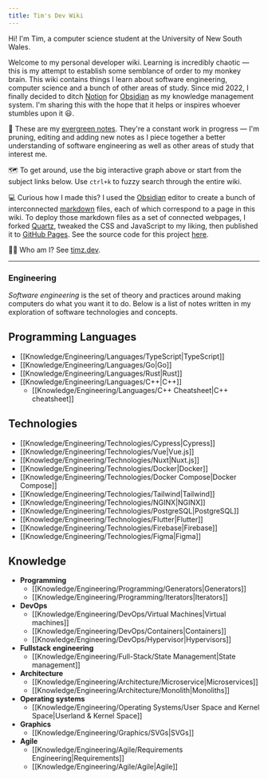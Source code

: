 ```yaml
---
title: Tim's Dev Wiki
---
```


Hi! I'm Tim, a computer science student at the University of New South Wales. 

Welcome to my personal developer wiki. Learning is incredibly chaotic — this is my attempt to establish some semblance of order to my monkey brain. This wiki contains things I learn about software engineering, computer science and a bunch of other areas of study. Since mid 2022, I finally decided to ditch [Notion](https://notion.so/) for [Obsidian](https://obsidian.md/) as my knowledge management system. I'm sharing this with the hope that it helps or inspires whoever stumbles upon it 😃.

🌲 These are my [evergreen notes](https://notes.andymatuschak.org/Evergreen_notes). They're a constant work in progress — I'm pruning, editing and adding new notes as I piece together a better understanding of software engineering as well as other areas of study that interest me.

🗺️ To get around, use the big interactive graph above or start from the subject links below. Use `ctrl+k` to fuzzy search through the entire wiki.

💻 Curious how I made this? I used the [Obsidian](https://obsidian.md/) editor to create a bunch of interconnected [markdown](https://www.markdownguide.org/) files, each of which correspond to a page in this wiki. To deploy those markdown files as a set of connected webpages, I forked <a href="https://github.com/jackyzha0/quartz">Quartz</a>, tweaked the CSS and JavaScript to my liking, then published it to [GitHub Pages](https://pages.github.com/). See the source code for this project <a href="https://github.com/Tymotex/wiki">here</a>.

👨‍💻 Who am I? See [timz.dev](https://timz.dev).

---

### Engineering
*Software engineering* is the set of theory and practices around making computers do what you want it to do. Below is a list of notes written in my exploration of software technologies and concepts.

## Programming Languages
- [[Knowledge/Engineering/Languages/TypeScript|TypeScript]]
- [[Knowledge/Engineering/Languages/Go|Go]]
- [[Knowledge/Engineering/Languages/Rust|Rust]] 
- [[Knowledge/Engineering/Languages/C++|C++]]
    - [[Knowledge/Engineering/Languages/C++ Cheatsheet|C++ cheatsheet]]

## Technologies
- [[Knowledge/Engineering/Technologies/Cypress|Cypress]]
- [[Knowledge/Engineering/Technologies/Vue|Vue.js]]
- [[Knowledge/Engineering/Technologies/Nuxt|Nuxt.js]]
- [[Knowledge/Engineering/Technologies/Docker|Docker]]
- [[Knowledge/Engineering/Technologies/Docker Compose|Docker Compose]]
- [[Knowledge/Engineering/Technologies/Tailwind|Tailwind]]
- [[Knowledge/Engineering/Technologies/NGINX|NGINX]]
- [[Knowledge/Engineering/Technologies/PostgreSQL|PostgreSQL]]
- [[Knowledge/Engineering/Technologies/Flutter|Flutter]]
- [[Knowledge/Engineering/Technologies/Firebase|Firebase]]
- [[Knowledge/Engineering/Technologies/Figma|Figma]]

## Knowledge
- **Programming**
	- [[Knowledge/Engineering/Programming/Generators|Generators]]
	- [[Knowledge/Engineering/Programming/Iterators|Iterators]]
- **DevOps**
	- [[Knowledge/Engineering/DevOps/Virtual Machines|Virtual machines]]
	- [[Knowledge/Engineering/DevOps/Containers|Containers]]
	- [[Knowledge/Engineering/DevOps/Hypervisor|Hypervisors]]
- **Fullstack engineering**
	- [[Knowledge/Engineering/Full-Stack/State Management|State management]]
- **Architecture**
	- [[Knowledge/Engineering/Architecture/Microservice|Microservices]]
	- [[Knowledge/Engineering/Architecture/Monolith|Monoliths]]
- **Operating systems**
	- [[Knowledge/Engineering/Operating Systems/User Space and Kernel Space|Userland & Kernel Space]]
- **Graphics**
    - [[Knowledge/Engineering/Graphics/SVGs|SVGs]]
- **Agile**
    - [[Knowledge/Engineering/Agile/Requirements Engineering|Requirements]]
    - [[Knowledge/Engineering/Agile/Agile|Agile]]


